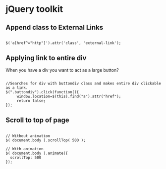 # jQuery toolkit

## Append class to External Links
<pre><code>
$('a[href^="http"]').attr('class', 'external-link');
</code></pre>


## Applying link to entire div
When you have a div you want to act as a large button?

<pre><code>
//Searches for div with buttondiv class and makes entire div clickable as a link.
$(".buttondiv").click(function(){
     window.location=$(this).find("a").attr("href"); 
     return false;
});
</code></pre>


## Scroll to top of page
<pre><code>
// Without animation
$( document.body ).scrollTop( 500 );

// With animation
$( document.body ).animate({
  scrollTop: 500
});
</code></pre>

